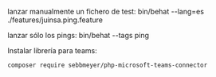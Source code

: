 lanzar manualmente un fichero de test:
 bin/behat --lang=es ./features/juinsa.ping.feature 
 
lanzar sólo los pings:
    bin/behat --tags ping

Instalar librería para teams:

    composer require sebbmeyer/php-microsoft-teams-connector